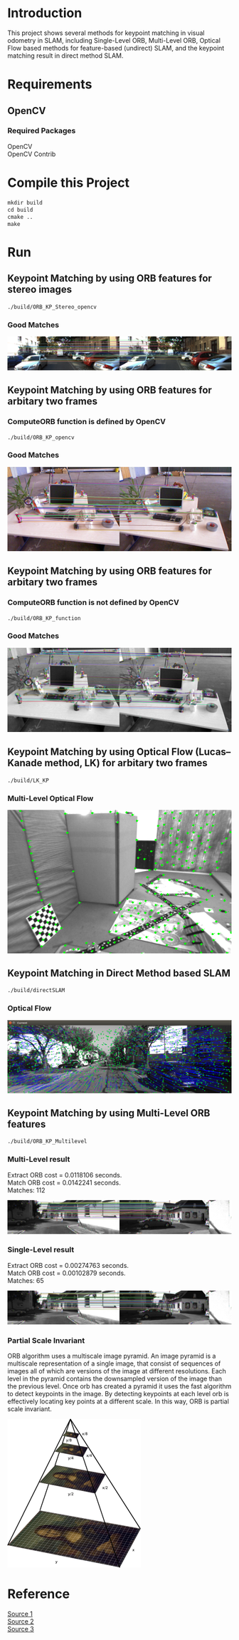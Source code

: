 # Introduction
This project shows several methods for keypoint matching in visual odometry in SLAM,
including Single-Level ORB, Multi-Level ORB, Optical Flow based methods for feature-based (undirect) SLAM, 
and the keypoint matching result in direct method SLAM.

# Requirements
## OpenCV
### Required Packages
OpenCV  
OpenCV Contrib

# Compile this Project
```
mkdir build
cd build
cmake ..
make 
```

# Run
## Keypoint Matching by using ORB features for stereo images
```
./build/ORB_KP_Stereo_opencv
```
### Good Matches
![good_matches_Stereo.png](https://github.com/HugoNip/UndirectDirectSLAM/blob/master/results/good_matches_Stereo.png)


## Keypoint Matching by using ORB features for arbitary two frames
### ComputeORB function is defined by OpenCV
```
./build/ORB_KP_opencv
```
### Good Matches
![good_matches.png](https://github.com/HugoNip/UndirectDirectSLAM/blob/master/results/good_matches.png)


## Keypoint Matching by using ORB features for arbitary two frames
### ComputeORB function is not defined by OpenCV
```
./build/ORB_KP_function
```
### Good Matches
![matches_function.png](https://github.com/HugoNip/UndirectDirectSLAM/blob/master/results/matches_function.png)


## Keypoint Matching by using Optical Flow (Lucas–Kanade method, LK) for arbitary two frames
```
./build/LK_KP
```
### Multi-Level Optical Flow
![LK_Multi.png](https://github.com/HugoNip/UndirectDirectSLAM/blob/master/results/LK_Multi.png)


## Keypoint Matching in Direct Method based SLAM
```
./build/directSLAM
```
### Optical Flow
![directSLAM_pointMatching.png](https://github.com/HugoNip/UndirectDirectSLAM/blob/master/results/directSLAM_pointMatching.png)

## Keypoint Matching by using Multi-Level ORB features
```
./build/ORB_KP_Multilevel
```
### Multi-Level result
Extract ORB cost = 0.0118106 seconds.  
Match ORB cost = 0.0142241 seconds.  
Matches: 112  

![matches_ORBMultiLayer.png](https://github.com/HugoNip/UndirectDirectSLAM/blob/master/results/matches_ORBMultiLayer.png)


### Single-Level result
Extract ORB cost = 0.00274763 seconds.   
Match ORB cost = 0.00102879 seconds.   
Matches: 65  

![matches_ORBSingleLayer.png](https://github.com/HugoNip/UndirectDirectSLAM/blob/master/results/matches_ORBSingleLayer.png)


### Partial Scale Invariant

ORB algorithm uses a multiscale image pyramid. An image pyramid is a multiscale representation of a single image, 
that consist of sequences of images all of which are versions of the image at different resolutions. 
Each level in the pyramid contains the downsampled version of the image than the previous level. 
Once orb has created a pyramid it uses the fast algorithm to detect keypoints in the image. 
By detecting keypoints at each level orb is effectively locating key points at a different scale. 
In this way, ORB is partial scale invariant.

![imagepyramids.png](https://github.com/HugoNip/UndirectDirectSLAM/blob/master/results/imagepyramids.png)

# Reference
[Source 1](https://github.com/HugoNip/VisualOdometry-KeypointsMatching)  
[Source 2](https://github.com/HugoNip/VisualOdometry-DirectMethod)  
[Source 3](https://medium.com/data-breach/introduction-to-fast-features-from-accelerated-segment-test-4ed33dde6d65)
